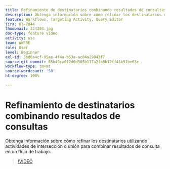```yaml
---
title: Refinamiento de destinatarios combinando resultados de consultas
description: Obtenga información sobre cómo refinar los destinatarios utilizando actividades de intersección o unión para combinar resultados de consulta en un flujo de trabajo.
feature: Workflows, Targeting Activity, Query Editor
jira: KT-7844
thumbnail: 334304.jpg
doc-type: feature video
activity: use
team: WWFRE
role: User
level: Beginner
exl-id: 3bd6a4cf-95ae-4f4a-b53a-ac04a29843f7
source-git-commit: 05b49ca012d0d505b117a2fb6b12ff41b51be63e
workflow-type: tm+mt
source-wordcount: '50'
ht-degree: 100%

---
```


# Refinamiento de destinatarios combinando resultados de consultas

Obtenga información sobre cómo refinar los destinatarios utilizando actividades de intersección o unión para combinar resultados de consulta en un flujo de trabajo.

>[!VIDEO](https://video.tv.adobe.com/v/334304?quality=12&learn=on)
